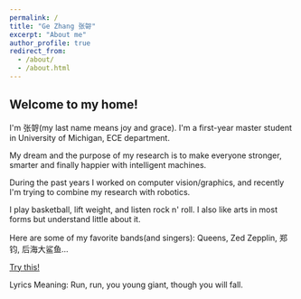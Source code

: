 ```yaml
---
permalink: /
title: "Ge Zhang 张哿"
excerpt: "About me"
author_profile: true
redirect_from: 
  - /about/
  - /about.html
---
```


## Welcome to my home!

I'm 张哿(my last name means joy and grace). I'm a first-year master student in University of Michigan, ECE department.

My dream and the purpose of my research is to make everyone stronger, smarter and finally happier with intelligent machines.

During the past years I worked on computer vision/graphics, and recently I'm trying to combine my research with robotics.

I play basketball, lift weight, and listen rock n' roll. I also like arts in most forms but understand little about it.

Here are some of my favorite bands(and singers): Queens, Zed Zepplin, 郑钧, 后海大鲨鱼...

[Try this!](https://youtu.be/RmJD_z-UWOc)

Lyrics Meaning: Run, run, you young giant, though you will fall.
